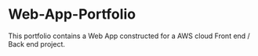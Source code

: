 # Web-App-Portfolio
This portfolio contains a Web App constructed for a AWS cloud Front end / Back end project.
